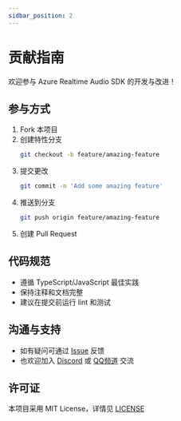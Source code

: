 ```yaml
---
sidbar_position: 2
---
```


# 贡献指南

欢迎参与 Azure Realtime Audio SDK 的开发与改进！

## 参与方式

1. Fork 本项目
2. 创建特性分支
   ```bash
   git checkout -b feature/amazing-feature
   ```
3. 提交更改
   ```bash
   git commit -m 'Add some amazing feature'
   ```
4. 推送到分支
   ```bash
   git push origin feature/amazing-feature
   ```
5. 创建 Pull Request

## 代码规范

- 遵循 TypeScript/JavaScript 最佳实践
- 保持注释和文档完整
- 建议在提交前运行 lint 和测试

## 沟通与支持

- 如有疑问可通过 [Issue](https://github.com/JsonLee12138/azure-realtime-audio-sdk/issues) 反馈
- 也欢迎加入 [Discord](https://discord.gg/666U6JTCQY) 或 [QQ频道](https://pd.qq.com/s/fjwy3eo20?b=9) 交流

## 许可证

本项目采用 MIT License，详情见 [LICENSE](https://github.com/JsonLee12138/azure-realtime-audio-sdk/blob/main/LICENSE) 